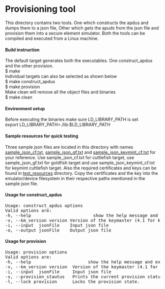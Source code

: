 # Provisioning tool
This directory contains two tools. One which constructs the apdus and dumps them to a json file, Other which gets the apuds from the json file and provision them into a secure element simulator. Both the tools can be compiled and executed from a Linux machine.  

#### Build instruction
The default target generates both the executables. One construct_apdus and the other provision.  
$ make  
Individual targets can also be selected as shown below  
$ make construct_apdus  
$ make provision  
Make clean will remove all the object files and binaries  
$ make clean

#### Environment setup
Before executing the binaries make sure LD_LIBRARY_PATH is set  
export LD_LIBRARY_PATH=./lib:$LD_LIBRARY_PATH  

#### Sample resources for quick testing
Three sample json files are located in this directory with names
[sample_json_cf.txt](sample_json_cf.txt), [sample_json_gf.txt](sample_json_gf.txt)
and [sample_json_keymint_cf.txt](sample_json_keymint_cf.txt)
for your reference. Use sample_json_cf.txt for cuttlefish target, use
sample_json_gf.txt for goldfish target and use sample_json_keymint_cf.txt for keymint
cuttlefish target. Also the required certificates and keys can be found in 
[test_resources](test_resources) directory. Copy the certificates and the key into 
the emulator/device filesystem in their respective paths mentioned in the sample json file.

#### Usage for construct_apdus
<pre>
Usage: construct_apdus options
Valid options are:
-h, --help                        show the help message and exit.
-v, --km_version version Version of the keymaster (4.1 for keymaster; 5.0 for keymint)
-i, --input  jsonFile 	 Input json file 
-o, --output jsonFile 	 Output json file
</pre>

#### Usage for provision
<pre>
Usage: provision options
Valid options are:
-h, --help                      show the help message and exit.
-v, --km_version version  Version of the keymaster (4.1 for keymaster; 5.0 for keymint)
-i, --input  jsonFile 	  Input json file 
-s, --provision_stautus   Prints the current provision status.
-l, --lock_provision      Locks the provision state.
</pre>
